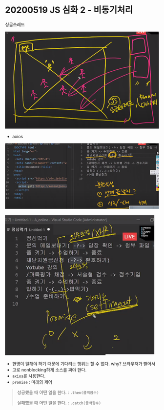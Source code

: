 # 20200519 JS 심화 2 - 비동기처리

싱글쓰레드

![image-20200519103542296](assets/image-20200519103542296.png)

- axios

![image-20200519105203974](assets/image-20200519105203974.png)

![image-20200519105540602](assets/image-20200519105540602.png)

- 한명이 일해야 하기 때문에 기다리는 행위는 할 수 없다. why? 브라우저가 뻗어서
- 고로 nonblocking하게 소스를 짜야 한다. 
- `axios`를 사용한다.
- `promise` : 미래의 제어

> 성공했을 때 어떤 일을 한다. : `.then(콜백함수)` 
>
> 실패했을 때 어떤 일을 한다. : `.catch(콜백함수)`